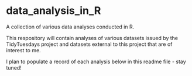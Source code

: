 # data_analysis_in_R
A collection of various data analyses conducted in R.

This respository will contain analyses of various datasets issued by the TidyTuesdays project and datasets external to this project that are of interest to me.

I plan to populate a record of each analysis below in this readme file - stay tuned!
